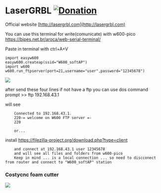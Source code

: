 # LaserGRBL [![Donation](https://img.shields.io/badge/Donate-PayPal-green.svg)](https://www.paypal.com/donate?business=4WQX8HUBXRVUU&no_recurring=0&item_name=LaserGRBL&currency_code=EUR)
Official website [http://lasergrbl.com](http://lasergrbl.com)

You can use this terminal for write(comunicate) with w600-pico https://bipes.net.br/aroca/web-serial-terminal/ 

Paste in terminal with ctrl+A+V
        
    import easyw600
    easyw600.createap(ssid="W600_softAP")        
    import w600
    w600.run_ftpserver(port=21,username="user",password="12345678")
    
<img src="https://raw.githubusercontent.com/costycnc/W600-pico-lasergrbl-protocol-foto/main/foto/connect.jpg">        


after send these four lines if not have a ftp you can use dos command prompt >> ftp 192.168.43.1

will see 
        
        Connected to 192.168.43.1.
        220-= welcome on W600 FTP server =-
        220
        
        or...
        
install https://filezilla-project.org/download.php?type=client

        and connect at 192.168.43.1 user 12345678
        and will see all files and folders from w600-pico
        Keep in mind ... is a local connection ... so need to discconect from router and connect to "W600_softAP" station
        
### Costycnc foam cutter        
        
 [<img src="https://raw.githubusercontent.com/costycnc/W600-pico-lasergrbl-protocol-foto/main/foto/costycnc.jpg">](https://youtu.be/_HhSQFuQPcA)       
